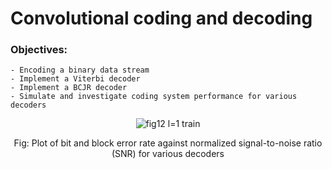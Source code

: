 # Convolutional coding and decoding

### Objectives:
    - Encoding a binary data stream
    - Implement a Viterbi decoder
    - Implement a BCJR decoder
    - Simulate and investigate coding system performance for various decoders
    
<p align="center">
  <img src="https://github.com/user-attachments/assets/2b6a5171-ac7e-457e-9c0c-8de82e099a9d" alt="fig12 l=1 train"/>
</p>
<p align="center">
  Fig: Plot of bit and block error rate against normalized signal-to-noise ratio (SNR) for various decoders
</p>
